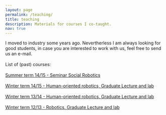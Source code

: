```yaml
---
layout: page
permalink: /teaching/
title: teaching
description: Materials for courses I co-taught. 
nav: true
---
```


<div class="row">
    <div class="col-sm mt-3 mt-md-0">
        <p>
            I moved to industry some years ago. Nevertherless I am always looking for good students, in case you are interested to work with us, feel free to send us an e-mail.
            <br><br>
            List of (past) courses:
            <br><br>
            <a href="http://srl.informatik.uni-freiburg.de/ss15seminarsocialrobotics">
                Summer term 14/15 - Seminar Social Robotics
            </a>
            <br><br>
            <a href="http://srl.informatik.uni-freiburg.de/humanorientrobotics">
                  Winter term 14/15 - Human-oriented robotics, Graduate Lecture and lab
            </a>
            <br><br>
            <a href="http://srl.informatik.uni-freiburg.de/w13humanorientrobotics">
                  Winter term 13/14 - Human-oriented robotics, Graduate Lecture and lab
            </a>
            <br><br>
            <a href="#SUN">
                  Winter term 12/13 - Robotics, Graduate Lecture and lab
            </a>
            <br>
        </p>
    </div>
</div>
